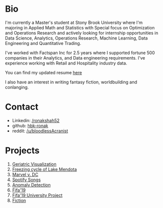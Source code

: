 # Bio
I'm currently a Master's student at Stony Brook University where I'm majoring in Applied Math and Statistics with Special focus on Optimization and Operations Research and actively looking for internship opportunities in Data Science, Analytics, Operations Research, Machine Learning, Data Engineering and Quantitative Trading.

I've worked with Factspan Inc for 2.5 years where I supported fortune 500 companies in their Analytics, and Data engineering requirements. I've experience working with Retail and Hospitality industry data.

You can find my updated resume [here](https://drive.google.com/file/d/17UCVXkCnR06IkJFsi8diB02my5EuMrtp/view?usp=sharing)

I also have an interest in writing fantasy fiction, worldbuilding and conlanging.

# Contact
* Linkedin: [/ronakshah52](https://www.linkedin.com/in/ronakshah52)
* github: [hbk-ronak](https://www.github.com/hbk-ronak/)
* reddit: [/u/bloodlessAcranist](https://www.reddit.com/u/bloodlessAcranist)

# Projects
1. [Geriatric Visualization](http://datascience.ronakshah.xyz/Data-Is-beautiful-Geriatric/)
2. [Freezing cycle of Lake Mendota](http://datascience.ronakshah.xyz/Data-is-beautiful-freezing/)
3. [Marvel v. DC](https://www.kaggle.com/ronakshah52/marvel-v-dc)
4. [Spotify Songs](https://www.kaggle.com/ronakshah52/spotifysongs)
5. [Anomaly Detection](http://datascience.ronakshah.xyz/anomaly-business/)
6. [Fifa'19](https://public.tableau.com/profile/ronak.shah8593#!/vizhome/Fifa19Analysis/Fifa2019)
7. [Fifa'19 University Project](https://drive.google.com/file/d/18N8Q5Pm4VG50cqVSI1HUeu74TmkdZ34A/view?usp=sharing)
8. [Fiction](https://blog.ronakshah.xyz)
